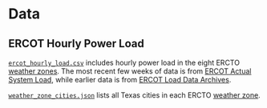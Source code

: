 # Data

## ERCOT Hourly Power Load

[`ercot_hourly_load.csv`](./ercot_hourly_load.csv) includes hourly power load in the eight ERCTO [weather zones](./ercotWeatherZoneMap.png). The most recent few weeks of data is from [ERCOT Actual System Load](http://mis.ercot.com/misapp/GetReports.do?reportTypeId=13101&reportTitle=Actual%20System%20Load%20by%20Weather%20Zone), while earlier data is from [ERCOT Load Data Archives](http://www.ercot.com/gridinfo/load/load_hist).

[`weather_zone_cities.json`](./weather_zone_cities.json) lists all Texas cities in each ERCTO [weather zone](./ercotWeatherZoneMap.png).
